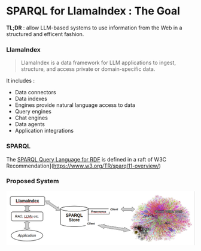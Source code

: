 # SPARQL for LlamaIndex : The Goal

**TL;DR** : allow LLM-based systems to use information from the Web in a structured and efficent fashion.

### LlamaIndex

> LlamaIndex is a data framework for LLM applications to ingest, structure, and access private or domain-specific data.

It includes :

- Data connectors
- Data indexes
- Engines provide natural language access to data
- Query engines
- Chat engines
- Data agents
- Application integrations

### SPARQL

The [SPARQL Query Language for RDF](https://www.w3.org/TR/sparql11-overview/) is defined in a raft of W3C Recommendation](https://www.w3.org/TR/sparql11-overview/)

### Proposed System

![Goal Block Diagram](images/goal.png)
